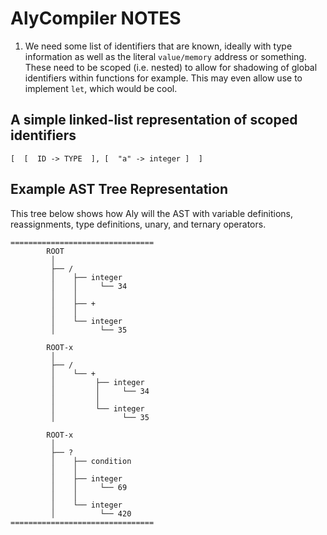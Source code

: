 # AlyCompiler NOTES

1. We need some list of identifiers that are known, ideally with type information as well as the literal `value/memory` address or something. These need to be scoped (i.e. nested) to allow for shadowing of global identifiers within functions for example. This may even allow use to implement `let`, which would be cool.

## A simple linked-list representation of scoped identifiers

```plaintext
[  [  ID -> TYPE  ], [  "a" -> integer ]  ]
```

## Example AST Tree Representation

This tree below shows how Aly will the AST with variable definitions, reassignments, type definitions, unary, and ternary operators.

```plaintext
================================
        ROOT
         │
         ├── /
         │    ├── integer
         │    │     └── 34
         │    │
         │    ├── +
         │    │
         │    └── integer
         │          └── 35

        ROOT-x
         │
         ├── /
         │    └── +
         │         ├── integer
         │         │     └── 34
         │         │
         │         └── integer
         │               └── 35

        ROOT-x
         │
         ├── ?
         │    ├── condition
         │    │
         │    ├── integer
         │    │     └── 69
         │    │
         │    └── integer
         │          └── 420
================================
```